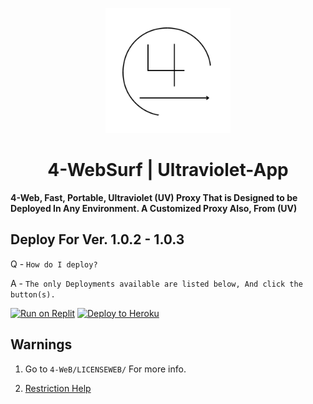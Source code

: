 <p align="center"><img src="https://github.com/7DatsonBack/4-WeB/blob/main/static/ED.png?raw=true" height="200"></p>

<h1 align="center">4-WebSurf | Ultraviolet-App</h1>

<b>

4-Web, Fast, Portable, Ultraviolet (UV) Proxy That is Designed to be Deployed In Any Environment. A Customized Proxy Also, From (UV)

</b>




## Deploy For Ver. 1.0.2 - 1.0.3


Q - `How do I deploy?`

A - `The only Deployments available are listed below, And click the button(s).`

[![Run on Replit](https://binbashbanana.github.io/deploy-buttons/buttons/remade/replit.svg)](https://github.com/7DatsonBack/4-WeB/wiki/Replit)
[![Deploy to Heroku](https://binbashbanana.github.io/deploy-buttons/buttons/remade/heroku.svg)](https://github.com/7DatsonBack/4-WeB/wiki/Heroku)

## Warnings

1. Go to `4-WeB/LICENSEWEB/` For more info.

2. [Restriction Help](https://github.com/7DatsonBack/4-WeB/wiki/Circumventing-Deployment-Restrictions)
